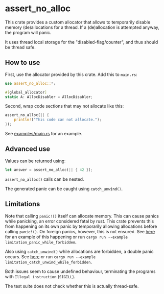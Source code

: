 assert_no_alloc
===============

This crate provides a custom allocator that allows to temporarily disable
memory (de)allocations for a thread. If a (de)allocation is attempted
anyway, the program will panic.

It uses thread local storage for the "disabled-flag/counter", and thus
should be thread safe.

How to use
----------

First, use the allocator provided by this crate. Add this to `main.rs`:

```rust
use assert_no_alloc::*;

#[global_allocator]
static A: AllocDisabler = AllocDisabler;
```

Second, wrap code sections that may not allocate like this:

```rust
assert_no_alloc(|| {
	println!("This code can not allocate.");
});
```

See [examples/main.rs](examples/main.rs) for an example.

Advanced use
------------

Values can be returned using:

```rust
let answer = assert_no_alloc(|| { 42 });
```

`assert_no_alloc()` calls can be nested.

The generated panic can be caught using `catch_unwind()`.

Limitations
-----------

Note that calling `panic!()` itself can allocate memory. This can cause panics
while panicking, an error considered fatal by rust. This crate prevents this
from happening on its own panic by temporarily allowing allocations before
calling `panic!()`. On foreign panics, however, this is not ensured.
See [here](examples/limitation_panic_while_forbidden.rs) for an example of this
happening or run `cargo run --example limitation_panic_while_forbidden`.

Also using `catch_unwind()` while allocations are forbidden, a double panic
occurs. See [here](examples/limitation_catch_unwind_while_forbidden.rs) or run
`cargo run --example limitation_catch_unwind_while_forbidden`.

Both issues seem to cause undefined behaviour, terminating the programs with
`Illegal instruction` (`SIGILL`).

The test suite does not check whether this is actually thread-safe.
